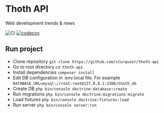 # Thoth API

Web development trends & news

![CI](https://github.com/sturquier/thoth-api/workflows/CI/badge.svg?branch=master) [![codecov](https://codecov.io/gh/sturquier/thoth-api/branch/master/graph/badge.svg)](https://codecov.io/gh/sturquier/thoth-api)

## Run project

* Clone repository `git clone https://github.com/sturquier/thoth-api`
* Go to root directory `cd thoth-api`
* Install dependencies `composer install`
* Edit DB configuration in .env.local file. For example `DATABASE_URL=mysql://root:root@127.0.0.1:3306/thoth_db`
* Create DB `php bin/console doctrine:database:create`
* Run migrations `php bin/console doctrine:migrations:migrate`
* Load fixtures `php bin/console doctrine:fixtures:load`
* Run server `php bin/console server:run`
